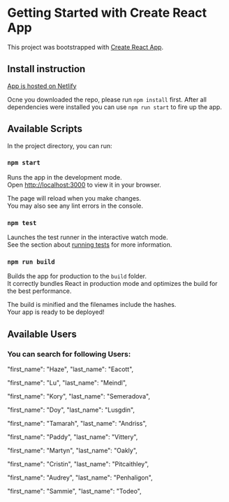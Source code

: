 # Getting Started with Create React App

This project was bootstrapped with [Create React App](https://github.com/facebook/create-react-app).

## Install instruction

[App is hosted on Netlify](https://6388300aaf09f13b5a863ab8--relaxed-truffle-32db95.netlify.app/)

Ocne you downloaded the repo, please run `npm install` first.
After all dependencies were installed you can use `npm run start` to fire up the app.

## Available Scripts

In the project directory, you can run:

### `npm start`

Runs the app in the development mode.\
Open [http://localhost:3000](http://localhost:3000) to view it in your browser.

The page will reload when you make changes.\
You may also see any lint errors in the console.

### `npm test`

Launches the test runner in the interactive watch mode.\
See the section about [running tests](https://facebook.github.io/create-react-app/docs/running-tests) for more information.

### `npm run build`

Builds the app for production to the `build` folder.\
It correctly bundles React in production mode and optimizes the build for the best performance.

The build is minified and the filenames include the hashes.\
Your app is ready to be deployed!

## Available Users
### You can search for following Users:

"first_name": "Haze",
"last_name": "Eacott",

"first_name": "Lu",
"last_name": "Meindl",

"first_name": "Kory",
"last_name": "Semeradova",

"first_name": "Doy",
"last_name": "Lusgdin",

"first_name": "Tamarah",
"last_name": "Andriss",

"first_name": "Paddy",
"last_name": "Vittery",

"first_name": "Martyn",
"last_name": "Oakly",

"first_name": "Cristin",
"last_name": "Pitcaithley",

"first_name": "Audrey",
"last_name": "Penhaligon",

"first_name": "Sammie",
"last_name": "Todeo",

